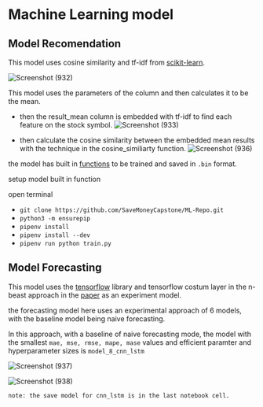 # Machine Learning model

## Model Recomendation
This model uses cosine similarity and tf-idf from [scikit-learn](https://scikit-learn.org/stable/modules/generated/sklearn.metrics.pairwise.cosine_similarity.html).


![Screenshot (932)](https://github.com/SaveMoneyCapstone/ML-Repo/assets/89589561/c87a41e4-afe1-425a-8cad-2e131cd71365)

This model uses the parameters of the column and then calculates it to be the mean.

- then the result_mean column is embedded with tf-idf to find each feature on the stock symbol.
![Screenshot (933)](https://github.com/SaveMoneyCapstone/ML-Repo/assets/89589561/c751aef4-c8cd-4616-9901-951b19501d3d)

- then calculate the cosine similarity between the embedded mean results with the technique in the cosine_similiarty function.
![Screenshot (936)](https://github.com/SaveMoneyCapstone/ML-Repo/assets/89589561/88047c7c-39ad-4bde-921d-07eb4a32ffdd)

the model has built in [functions](https://github.com/SaveMoneyCapstone/ML-Repo/blob/main/train.py) to be trained and saved in ```.bin``` format.

setup model built in function


open terminal
- ``` git clone https://github.com/SaveMoneyCapstone/ML-Repo.git ```
- ``` python3 -m ensurepip ```
- ``` pipenv install ```
- ``` pipenv install --dev ```
- ``` pipenv run python train.py ```



## Model Forecasting
This model uses the [tensorflow](https://www.tensorflow.org/) library and tensorflow costum layer in the n-beast approach in the [paper](https://colab.research.google.com/corgiredirector?site=https%3A%2F%2Farxiv.org%2Fpdf%2F1905.10437.pdf) as an experiment model.

the forecasting model here uses an experimental approach of 6 models, with the baseline model being naive forecasting.

In this approach, with a baseline of naive forecasting mode, the model with the smallest ```mae, mse, rmse, mape, mase``` values and efficient paramter and hyperparameter sizes is ```model_8_cnn_lstm```

![Screenshot (937)](https://github.com/SaveMoneyCapstone/ML-Repo/assets/89589561/4b6eb01b-a0fc-4d90-a340-6d8bfd05a625)


![Screenshot (938)](https://github.com/SaveMoneyCapstone/ML-Repo/assets/89589561/3b249356-624a-489e-ac9e-58bce08bf9e8)

``` note: the save model for cnn_lstm is in the last notebook cell. ```



